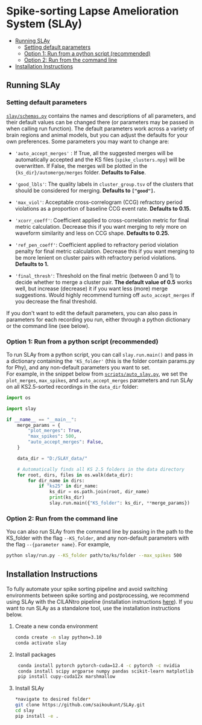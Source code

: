 # Spike-sorting Lapse Amelioration System (SLAy) <!-- omit from toc -->
- [Running SLAy](#running-slay)
  - [Setting default parameters](#setting-default-parameters)
  - [Option 1: Run from a python script (recommended)](#option-1-run-from-a-python-script-recommended)
  - [Option 2: Run from the command line](#option-2-run-from-the-command-line)
- [Installation Instructions](#installation-instructions)



## Running SLAy

### Setting default parameters
[`slay/schemas.py`](./slay/schemas.py) contains the names and descriptions of all parameters, and their default values can be changed there (or parameters may be passed in when calling run function). The default parameters work across a variety of brain regions and animal models, but you can adjust the defaults for your own preferences. Some parameters you may want to change are:

- `'auto_accept_merges'` : If True, all the suggested merges will be automatically accepted and the KS files (`spike_clusters.npy`) will be overwritten. If False, the merges will be plotted in the `{ks_dir}/automerge/merges` folder. **Defaults to False**.

- `'good_lbls'`: The quality labels in `cluster_group.tsv` of the clusters that should be considered for merging. **Defaults to `["good"]`.**

- `'max_viol'`: Acceptable cross-correlogram (CCG) refractory period violations as a proportion of baseline CCG event rate. **Defaults to 0.15.**

- `'xcorr_coeff'`: Coefficient applied to cross-correlation metric for final metric calculation. Decrease this if you want merging to rely more on waveform similarity and less on CCG shape. **Defaults to 0.25.**


- `'ref_pen_coeff'`: Coefficient applied to refractory period violation penalty for final metric calculation. Decrease this if you want merging to be more lenient on cluster pairs with refractory period violations. **Defaults to 1.**

- `'final_thresh'`: Threshold on the final metric (between 0 and 1) to decide whether to merge a cluster pair. **The default value of 0.5** works well, but increase (decrease) it if you want less (more) merge suggestions. Would highly recommend turning off `auto_accept_merges` if you decrease the final threshold.

If you don't want to edit the default parameters, you can also pass in parameters for each recording you run, either through a python dictionary or the command line (see below).


### Option 1: Run from a python script (recommended)

To run SLAy from a python script, you can call `slay.run.main()` and pass in a dictionary containing the `'KS_folder'` (this is the folder contain params.py for Phy), and any non-default parameters you want to set.\
For example, in the snippet below from [`scripts/auto_slay.py`](./scripts/auto_slay.py), we set the `plot_merges`, `max_spikes`, and `auto_accept_merges` parameters and run SLAy on all KS2.5-sorted recordings in the `data_dir` folder:

```python
import os

import slay

if __name__ == "__main__":
    merge_params = {
        "plot_merges": True,
        "max_spikes": 500,
        "auto_accept_merges": False,
    }

    data_dir = "D:/SLAY_data/"

    # Automatically finds all KS 2.5 folders in the data directory
    for root, dirs, files in os.walk(data_dir):
        for dir_name in dirs:
            if "ks25" in dir_name:
                ks_dir = os.path.join(root, dir_name)
                print(ks_dir)
                slay.run.main({"KS_folder": ks_dir, **merge_params})
```

### Option 2: Run from the command line

You can also run SLAy from the command line by passing in the path to the KS_folder with the flag `--KS_folder`, and any non-default parameters with the flag `--{parameter name}`. For example,

```bash
python slay/run.py --KS_folder path/to/ks/folder --max_spikes 500
```

## Installation Instructions
To fully automate your spike sorting pipeline and avoid switching environments between spike sorting and postprocessing, we recommend using SLAy with the CILANtro pipeline (installation instructions [here](https://github.com/NP-HarrisLab/CILANtro)). If you want to run SLAy as a standalone tool, use the installation instructions below.

1. Create a new conda environment
   ```bash
   conda create -n slay python=3.10
   conda activate slay
   ```
1. Install packages
   ```bash
    conda install pytorch pytorch-cuda=12.4 -c pytorch -c nvidia
    conda install scipy argparse numpy pandas scikit-learn matplotlib
    pip install cupy-cuda12x marshmallow
    ```
1. Install SLAy
   ```bash
   *navigate to desired folder*
   git clone https://github.com/saikoukunt/SLAy.git
   cd slay
   pip install -e .
   ```



